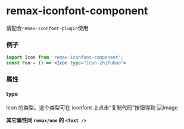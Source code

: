 # remax-iconfont-component

请配合`remax-iconfont-plugin`使用

### 例子

```jsx
import Icon from 'remax-iconfont-component';
const Foo = () => <Icon type="icon-zhifubao">
```

### 属性

#### type

Icon 的类型。这个类型可在 iconfont 上点击“复制代码”按钮得到
![image](https://user-images.githubusercontent.com/20639676/81888895-dd804d80-95d4-11ea-87ff-efd930bedb9a.png)

**其它属性同 `remax/one` 的 `<Text />`**
